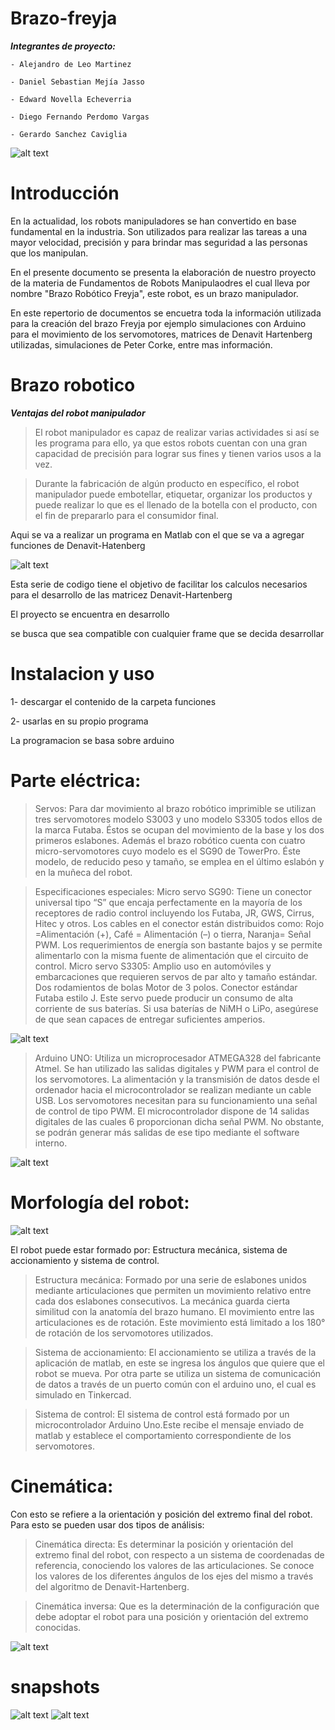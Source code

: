 # Brazo-freyja

***Integrantes de proyecto:***
```
- Alejandro de Leo Martinez

- Daniel Sebastian Mejía Jasso

- Edward Novella Echeverria

- Diego Fernando Perdomo Vargas

- Gerardo Sanchez Caviglia
```
![alt text](https://github.com/Farkas336/Brazo-freyja/blob/main/Imagenes/68747470733a2f2f37382e6d656469612e74756d626c722e636f6d2f61326231633631386139366263316137663835633064663063326265636262382f74756d626c725f6d726f776368334d496e317362617633626f315f3530302e676966.gif)


# Introducción 
En la actualidad, los robots manipuladores se han convertido en base fundamental en la industria. Son utilizados para realizar las tareas a una mayor velocidad, precisión y para brindar mas seguridad a las personas que los manipulan.

En el presente documento se presenta la elaboración de nuestro proyecto de la materia de Fundamentos de Robots Manipulaodres el cual lleva por nombre "Brazo Robótico Freyja", este robot, es un brazo manipulador.

En este repertorio de documentos se encuetra toda la información utilizada para la creación del brazo Freyja por ejemplo simulaciones con Arduino para el movimiento de los servomotores, matrices de Denavit Hartenberg utilizadas, simulaciones de Peter Corke, entre mas información.

# Brazo robotico

***Ventajas del robot manipulador***

>El robot manipulador es capaz de realizar varias actividades si así se les programa para ello, ya que estos robots cuentan con una gran capacidad de precisión para lograr sus fines y tienen varios usos a la vez.

>Durante la fabricación de algún producto en específico, el robot manipulador puede embotellar, etiquetar, organizar los productos y puede realizar lo que es el llenado de la botella con el producto, con el fin de prepararlo para el consumidor final.

Aqui se va a realizar un programa en Matlab con el que se va a agregar funciones de Denavit-Hatenberg 


![alt text](https://github.com/Farkas336/Brazo-freyja/blob/main/Imagenes/l15252-industrial-robot-arm-53669.png)

Esta serie de codigo tiene el objetivo de facilitar los calculos necesarios para el desarrollo  de las matricez  Denavit-Hartenberg

El proyecto se encuentra en desarrollo

se busca que sea compatible con cualquier frame que se decida desarrollar

# Instalacion y uso

1- descargar el contenido de la carpeta funciones

2- usarlas  en su propio programa 

La programacion se basa sobre arduino 






# Parte eléctrica:

>Servos:
Para dar movimiento al brazo robótico imprimible se utilizan tres servomotores modelo S3003 y uno modelo S3305 todos ellos de la marca Futaba. Éstos se ocupan del movimiento de la base y los dos primeros eslabones. Además el brazo robótico cuenta con cuatro micro-servomotores cuyo modelo es el SG90 de TowerPro. Éste modelo, de reducido peso y tamaño, se emplea en el último eslabón y en la muñeca del robot. 

>Especificaciones especiales:
Micro servo SG90:
Tiene un conector universal tipo “S” que encaja perfectamente en la mayoría de los receptores de radio control incluyendo los Futaba, JR, GWS, Cirrus, Hitec y otros. 
Los cables en el conector están distribuidos como: Rojo =Alimentación (+), Café = Alimentación (–) o tierra, Naranja= Señal PWM.
Los requerimientos de energía son bastante bajos y se permite alimentarlo con la misma fuente de alimentación que el circuito de control.
Micro servo S3305:
Amplio uso en automóviles y embarcaciones que requieren servos de par alto y tamaño estándar. Dos rodamientos de bolas Motor de 3 polos. Conector estándar Futaba estilo J.
Este servo puede producir un consumo de alta corriente de sus baterías. Si usa baterías de NiMH o LiPo, asegúrese de que sean capaces de entregar suficientes amperios.

![alt text](https://raw.githubusercontent.com/Farkas336/Brazo-freyja/main/Diagramas/02-19.jpg)

>Arduino UNO:
Utiliza un microprocesador ATMEGA328 del fabricante Atmel. Se han utilizado las salidas digitales y PWM para el control de los servomotores. 
La alimentación y la transmisión de datos desde el ordenador hacia el microcontrolador se realizan mediante un cable USB. Los servomotores necesitan para su funcionamiento una señal de control de tipo PWM. El microcontrolador dispone de 14 salidas digitales de las cuales 6 proporcionan dicha señal PWM. No obstante, se podrán generar más salidas de ese tipo mediante el software interno.

![alt text](https://raw.githubusercontent.com/Farkas336/Brazo-freyja/main/Diagramas/a9bb15c7e822f66f57e039a918c56bc2.png)


# Morfología del robot:


![alt text](https://github.com/Farkas336/Brazo-freyja/blob/main/Imagenes/brazo-robot-arduino-7dof.png)


El robot puede estar formado por:
Estructura mecánica, sistema de accionamiento y sistema de control.

>Estructura mecánica: 
Formado por una serie de eslabones unidos mediante articulaciones que permiten un movimiento relativo entre cada dos eslabones consecutivos. La mecánica guarda cierta similitud con la anatomía del brazo humano. El movimiento entre las articulaciones es de rotación. Este movimiento está limitado a los 180° de rotación de los servomotores utilizados.

>Sistema de accionamiento:
El accionamiento se utiliza a través de la aplicación de matlab, en este se ingresa los ángulos que quiere que el robot se mueva. Por otra parte se utiliza un sistema de comunicación de datos a través de un puerto común con el arduino uno, el cual es simulado en Tinkercad.

>Sistema de control:
El sistema de control está formado por un microcontrolador Arduino Uno.Este recibe el mensaje enviado de matlab y establece el comportamiento correspondiente de los servomotores.

# Cinemática:
Con esto se refiere a la orientación y posición del extremo final del robot.
Para esto se pueden usar dos tipos de análisis:

>Cinemática directa: Es determinar la posición y orientación del extremo final del robot, con respecto a un sistema de coordenadas de referencia, conociendo los valores de las articulaciones. Se conoce los valores de los diferentes ángulos de los ejes del mismo a través del algoritmo de Denavit-Hartenberg.

>Cinemática inversa: Que es la determinación de la configuración que debe adoptar el robot para una posición y orientación del extremo conocidas.

![alt text](https://github.com/Farkas336/Brazo-freyja/blob/main/Imagenes/unnamed.jpg)


# snapshots
![alt text](https://github.com/Farkas336/Brazo-freyja/blob/main/Imagenes/simu1.png)
![alt text](https://github.com/Farkas336/Brazo-freyja/blob/main/Imagenes/simu2.png)
